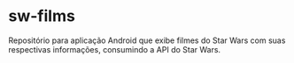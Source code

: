 # sw-films
Repositório para aplicação Android que exibe filmes do Star Wars com suas respectivas informações, consumindo a API do Star Wars. 
